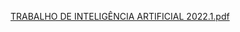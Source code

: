[TRABALHO DE INTELIGÊNCIA ARTIFICIAL 2022.1.pdf](https://github.com/Carol-Annie/genetic-algorithm-/files/9115865/TRABALHO.DE.INTELIGENCIA.ARTIFICIAL.2022.1.pdf)
